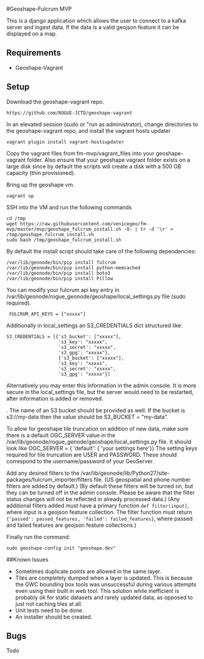 #Geoshape-Fulcrum MVP

This is a django application which allows the user to connect to a kafka server and ingest data. If the data is a valid geojson feature it can be displayed on a map.

## Requirements

 - Geoshape-Vagrant 
 
## Setup 

Download the geoshape-vagrant repo.
```
https://github.com/ROGUE-JCTD/geoshape-vagrant
```

In an elevated session (sudo or "run as administrator),
change directories to the geoshape-vagrant repo, and install the vagrant hosts updater
```
vagrant plugin install vagrant-hostsupdater
```

Copy the vagrant files from fm-mvp/vagrant_files into your geoshape-vagrant folder.  Also ensure that your geoshape vagrant folder exists on a large disk since by default the scripts will create a disk with a 500 GB capacity (thin provisioned).  

Bring up the geoshape vm.
```
vagrant up
```

SSH into the VM and run the following commands
```
cd /tmp
wget https://raw.githubusercontent.com/venicegeo/fm-mvp/master/mvp/geoshape_fulcrum_install.sh -O- | tr -d '\r' > /tmp/geoshape_fulcrum_install.sh
sudo bash /tmp/geoshape_fulcrum_install.sh
```

By default the install script should take care of the following dependencies:
```
/var/lib/geonode/bin/pip install fulcrum
/var/lib/geonode/bin/pip install python-memcached
/var/lib/geonode/bin/pip install boto3
/var/lib/geonode/bin/pip install Pillow
```

You can modify your fulcrum api key entry in /var/lib/geonode/rogue_geonode/geoshape/local_settings.py
 file (sudo required).
 ```
  FULCRUM_API_KEYS = ["xxxxx"]
 ```
 Additionally in local_settings an S3_CREDENTIALS dict structured like:

```
S3_CREDENTIALS = [{'s3_bucket': ["xxxxx"],
                   's3_key': "xxxxx",
                   's3_secret': "xxxxx",
                   's3_gpg': "xxxxx"},
                   {'s3_bucket': ["xxxxx"],
                   's3_key': "xxxxx",
                   's3_secret': "xxxxx",
                   's3_gpg': "xxxxx"}]
```

Alternatively you may enter this information in the admin console.  It is more secure in the local_settings file, but the server would need to be restarted, after information is added or removed.

 .  The name of an S3 bucket should be provided as well.  If the bucket is s3://my-data then the value should be S3_BUCKET = "my-data".
 
To allow for geoshape tile truncation on addition of new data, make sure there is a default OGC_SERVER value in the  /var/lib/geonode/rogue_genode/geoshape/local_settings.py file. It should look like OGC_SERVER = { 'default': { 'your settings here'}}
The setting keys required for tile truncation are USER and PASSWORD. These should correspond to the username/password of your GeoServer.

Add any desired filters to the /var/lib/geonode/lib/Python27/site-packages/fulcrum_importer/filters file. (US geospatial and phone number filters are added by default.)
(By default these filters will be turned on, but they can be turned off in the admin console. Please be aware that the filter status changes will not be reflected in already processed data.)
(Any additional filters added must have a primary function `def filter(input)`, where input is a geojson feature collection. The filter function must return `{'passed': passed_features, 'failed': failed_features}`, where passed and failed features are geojson feature collections.)

Finally run the command:
```
sudo geoshape-config init "geoshape.dev"
```

##Known Issues

- Sometimes duplicate points are allowed in the same layer.
- Tiles are completely dumped when a layer is updated.  This is because the GWC bounding box tools was unsuccessful during various attempts even using their built in web tool.  This solution while inefficient is probably ok for static datasets and rarely updated data, as opposed to just not caching tiles at all.
- Unit tests need to be done.
- An installer should be created.

## Bugs

Todo

